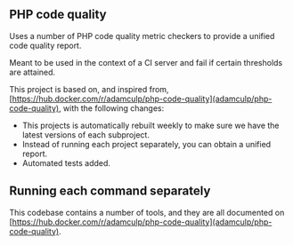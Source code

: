 PHP code quality
-----

Uses a number of PHP code quality metric checkers to provide a unified code quality report.

Meant to be used in the context of a CI server and fail if certain thresholds are attained.

This project is based on, and inspired from, [https://hub.docker.com/r/adamculp/php-code-quality](adamculp/php-code-quality), with the following changes:

* This projects is automatically rebuilt weekly to make sure we have the latest versions of each subproject.
* Instead of running each project separately, you can obtain a unified report.
* Automated tests added.

Running each command separately
-----

This codebase contains a number of tools, and they are all documented on [https://hub.docker.com/r/adamculp/php-code-quality](adamculp/php-code-quality).
